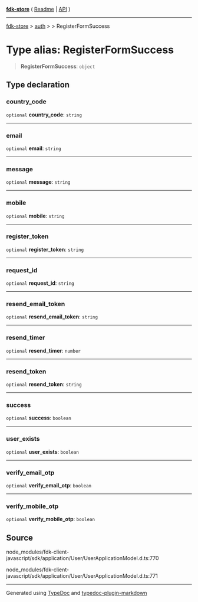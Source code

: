 [**fdk-store**](../../../README.md) ( [Readme](../../../README.md) \| [API](../../../API.md) )

---

[fdk-store](../../../API.md) > [auth](../../README.md) > [<internal>](../README.md) > RegisterFormSuccess

# Type alias: RegisterFormSuccess

> **RegisterFormSuccess**: `object`

## Type declaration

### country_code

`optional` **country_code**: `string`

---

### email

`optional` **email**: `string`

---

### message

`optional` **message**: `string`

---

### mobile

`optional` **mobile**: `string`

---

### register_token

`optional` **register_token**: `string`

---

### request_id

`optional` **request_id**: `string`

---

### resend_email_token

`optional` **resend_email_token**: `string`

---

### resend_timer

`optional` **resend_timer**: `number`

---

### resend_token

`optional` **resend_token**: `string`

---

### success

`optional` **success**: `boolean`

---

### user_exists

`optional` **user_exists**: `boolean`

---

### verify_email_otp

`optional` **verify_email_otp**: `boolean`

---

### verify_mobile_otp

`optional` **verify_mobile_otp**: `boolean`

## Source

node_modules/fdk-client-javascript/sdk/application/User/UserApplicationModel.d.ts:770

node_modules/fdk-client-javascript/sdk/application/User/UserApplicationModel.d.ts:771

---

Generated using [TypeDoc](https://typedoc.org/) and [typedoc-plugin-markdown](https://www.npmjs.com/package/typedoc-plugin-markdown)
